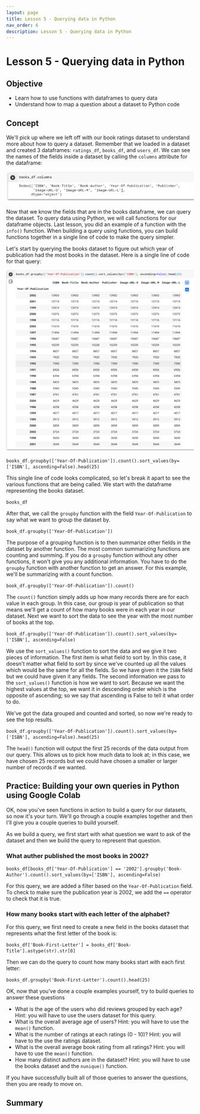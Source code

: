 ```yaml
---
layout: page
title: Lesson 5 - Querying data in Python
nav_order: 6
description: Lesson 5 - Querying data in Python
---
```

# Lesson 5 - Querying data in Python

## Objective

- Learn how to use functions with dataframes to query data
- Understand how to map a question about a dataset to Python code

## Concept

We'll pick up where we left off with our book ratings dataset to understand more about how to query a dataset.  Remember that we loaded in a dataset and created 3 dataframes: `ratings_df`, `books_df`, and `users_df`.  We can see the names of the fields inside a dataset by calling the `columns` attribute for the dataframe:

![image](images/05-books_df_columns.png)

Now that we know the fields that are in the books dataframe, we can query the dataset.  To query data using Python, we will call functions for our dataframe objects.  Last lesson, you did an example of a function with the `info()` function.  When building a query using functions, you can build functions together in a single line of code to make the query simpler.  

Let's start by querying the books dataset to figure out which year of publication had the most books in the dataset.  Here is a single line of code for that query:

![image](images/05-books_group_year.png)

```
books_df.groupby(['Year-Of-Publication']).count().sort_values(by=['ISBN'], ascending=False).head(25)
```

This single line of code looks complicated, so let's break it apart to see the various functions that are being called.  We start with the dataframe representing the books dataset.
```
books_df
```
After that, we call the `groupby` function with the field `Year-Of-Publication` to say what we want to group the dataset by.  
```
book_df.groupby(['Year-Of-Publication'])
```
The purpose of a grouping function is to then summarize other fields in the dataset by another function.  The most common summarizing functions are counting and summing.  If you do a `groupby` function without any other functions, it won't give you any additional information.  You have to do the `groupby` function with another function to get an answer.  For this example, we'll be summarizing with a count function.
```
book_df.groupby(['Year-Of-Publication']).count()
```
The `count()` function simply adds up how many records there are for each value in each group.  In this case, our group is year of publication so that means we'll get a count of how many books were in each year in our dataset.  Next we want to sort the data to see the year with the most number of books at the top.
```
book_df.groupby(['Year-Of-Publication']).count().sort_values(by=['ISBN'], ascending=False)
```
We use the `sort_values()` function to sort the data and we give it two pieces of information.  The first item is what field to sort by.  In this case, it doesn't matter what field to sort by since we've counted up all the values which would be the same for all the fields.  So we have given it the `ISBN` field but we could have given it any fields.  The second information we pass to the `sort_values()` function is how we want to sort.  Because we want the highest values at the top, we want it in descending order which is the opposite of ascending; so we say that ascending is False to tell it what order to do.

We've got the data grouped and counted and sorted, so now we're ready to see the top results.
```
book_df.groupby(['Year-Of-Publication']).count().sort_values(by=['ISBN'], ascending=False).head(25)
```
The `head()` function will output the first 25 records of the data output from our query.  This allows us to pick how much data to look at; in this case, we have chosen 25 records but we could have chosen a smaller or larger number of records if we wanted.

## Practice: Building your own queries in Python using Google Colab

OK, now you've seen functions in action to build a query for our datasets, so now it's your turn.  We'll go through a couple examples together and then I'll give you a couple queries to build yourself.  

As we build a query, we first start with what question we want to ask of the dataset and then we build the query to represent that question.

### What auther published the most books in 2002? 
```
books_df[books_df['Year-Of-Publication'] == '2002'].groupby('Book-Author').count().sort_values(by=['ISBN'], ascending=False)
```

For this query, we are added a filter based on the `Year-Of-Publication` field.  To check to make sure the publication year is 2002, we add the `==` operator to check that it is true.  

### How many books start with each letter of the alphabet?

For this query, we first need to create a new field in the books dataset that represents what the first letter of the book is:
```
books_df['Book-First-Letter'] = books_df['Book-Title'].astype(str).str[0]
```
Then we can do the query to count how many books start with each first letter:
```
books_df.groupby('Book-First-Letter').count().head(25)
```

OK, now that you've done a couple examples yourself, try to build queries to answer these questions
- What is the age of the users who did reviews grouped by each age?  Hint: you will have to use the users dataset for this query.
- What is the overall average age of users?  Hint: you will have to use the `mean()` function.
- What is the number of ratings at each ratings (0 - 10)?  Hint: you will have to the use the ratings dataset.
- What is the overall average book rating from all ratings?  Hint: you will have to use the `mean()` function.
- How many distinct authors are in the dataset?  Hint: you will have to use the books dataset and the `nunique()` function.

If you have successfully built all of those queries to answer the questions, then you are ready to move on.

## Summary


